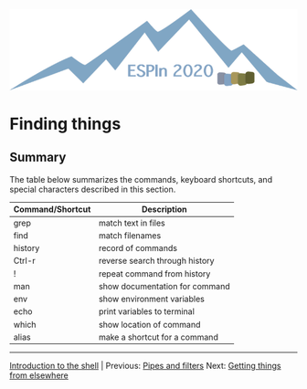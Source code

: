 ![ESPIn logo](../../media/ESPIn.png)

# Finding things


## Summary

The table below summarizes the commands, keyboard shortcuts,
and special characters described in this section.

| Command/Shortcut | Description
| ---------------- | -----------
| grep             | match text in files
| find             | match filenames
| history          | record of commands
| Ctrl-r           | reverse search through history
| !                | repeat command from history
| man              | show documentation for command
| env              | show environment variables
| echo             | print variables to terminal
| which            | show location of command
| alias            | make a shortcut for a command

___

[Introduction to the shell](./index.md) |
Previous: [Pipes and filters](./pipes-and-filters.md)
Next: [Getting things from elsewhere](./getting-things.md)
